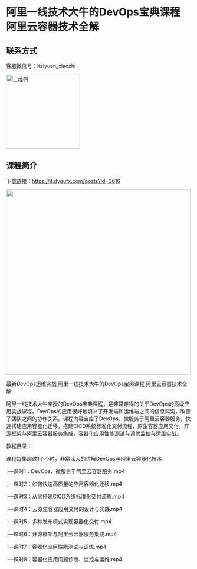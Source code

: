 # 阿里一线技术大牛的DevOps宝典课程 阿里云容器技术全解

## 联系方式

客服微信号：itziyuan_xiaozhi

<img src="https://ziyuanyun.oss-cn-guangzhou.aliyuncs.com/common/20240614073449/666b82192834a.jpg" width="200" height="200" alt="二维码">

## 课程简介

下载链接：https://it.dyqufx.com/posts?id=3616

<img src="https://ziyuanyun.oss-cn-guangzhou.aliyuncs.com/yun/20240515185238/664493f6b672d.jpg" width="500" alt="">

  

 最新DevOps运维实战 阿里一线技术大牛的DevOps宝典课程 阿里云容器技术全解

 阿里一线技术大牛亲授的DevOps宝典课程，是非常难得的关于DevOps的高级应用实战课程。DevOps的应用很好地填补了开发端和运维端之间的信息鸿沟，改善了团队之间的协作关系。课程内容宝库了DevOps、微服务于阿里云容器服务，快速搭建应用容器化迁移，搭建CICD系统标准化交付流程，原生容器应用交付，开源框架与阿里云容器服务集成，容器化应用性能测试与调优监控与运维实战。

 教程目录：

 课程每集超过1个小时，非常深入的讲解DevOps与阿里云容器化技术

 ├─课时1：DevOps、微服务于阿里云容器服务.mp4

 ├─课时2：如何快速高质量的应用容器化迁移.mp4

 ├─课时3：从零搭建CICD系统标准化交付流程.mp4

 ├─课时4：云原生容器应用交付的设计与实践.mp4

 ├─课时5：多种发布模式实现容器化交付.mp4

 ├─课时6：开源框架与阿里云容器服务集成.mp4

 ├─课时7：容器化应用性能测试与调优.mp4

 ├─课时8：容器化应用问题诊断、监控与运维.mp4

  
